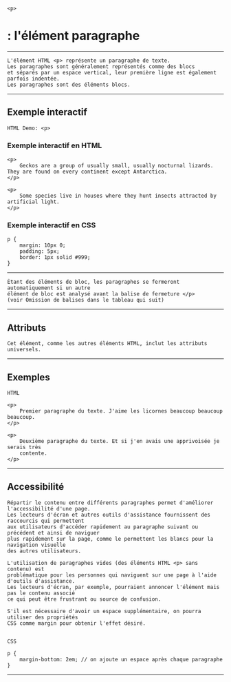     <p> 
# **: l'élément paragraphe**

---


    L'élément HTML <p> représente un paragraphe de texte. 
    Les paragraphes sont généralement représentés comme des blocs 
    et séparés par un espace vertical, leur première ligne est également parfois indentée. 
    Les paragraphes sont des éléments blocs.

---

## **Exemple interactif**
    HTML Demo: <p>
### **Exemple interactif en HTML**
    <p>
        Geckos are a group of usually small, usually nocturnal lizards. They are found on every continent except Antarctica.
    </p>

    <p>
        Some species live in houses where they hunt insects attracted by artificial light.
    </p>


### **Exemple interactif en CSS**
    p {
        margin: 10px 0;
        padding: 5px;
        border: 1px solid #999;
    }

---


    Étant des éléments de bloc, les paragraphes se fermeront automatiquement si un autre 
    élément de bloc est analysé avant la balise de fermeture </p> 
    (voir Omission de balises dans le tableau qui suit)

---


## **Attributs**

    Cet élément, comme les autres éléments HTML, inclut les attributs universels.

---


## **Exemples**

    HTML

    <p>
        Premier paragraphe du texte. J'aime les licornes beaucoup beaucoup beaucoup.
    </p>

    <p>
        Deuxième paragraphe du texte. Et si j'en avais une apprivoisée je serais très
        contente.
    </p>

---


## **Accessibilité**

    Répartir le contenu entre différents paragraphes permet d'améliorer l'accessibilité d'une page. 
    Les lecteurs d'écran et autres outils d'assistance fournissent des raccourcis qui permettent 
    aux utilisateurs d'accéder rapidement au paragraphe suivant ou précédent et ainsi de naviguer 
    plus rapidement sur la page, comme le permettent les blancs pour la navigation visuelle 
    des autres utilisateurs.

    L'utilisation de paragraphes vides (des éléments HTML <p> sans contenu) est 
    problématique pour les personnes qui naviguent sur une page à l'aide d'outils d'assistance. 
    Les lecteurs d'écran, par exemple, pourraient annoncer l'élément mais pas le contenu associé 
    ce qui peut être frustrant ou source de confusion.

    S'il est nécessaire d'avoir un espace supplémentaire, on pourra utiliser des propriétés 
    CSS comme margin pour obtenir l'effet désiré.


    CSS

    p {
        margin-bottom: 2em; // on ajoute un espace après chaque paragraphe
    }

---